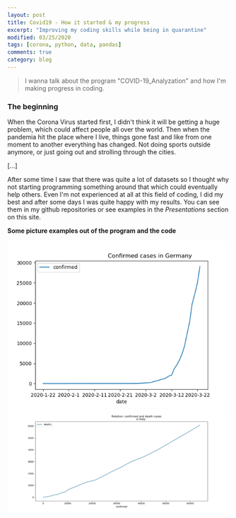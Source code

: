```yaml
---
layout: post
title: Covid19 - How it started & my progress
excerpt: "Improving my coding skills while being in quarantine"
modified: 03/25/2020
tags: [corona, python, data, pandas]
comments: true
category: blog
---
```


> I wanna talk about the program "COVID-19_Analyzation" and how I'm making progress in coding.


### The beginning
When the Corona Virus started first, I didn't think it will be getting a huge problem,
which could affect people all over the world.
Then when the pandemia hit the place where I live, things gone fast and like from one moment
to another everything has changed. Not doing sports outside anymore, or just going out and
strolling through the cities.

[...]

After some time I saw that there was quite a lot of datasets so I thought why not starting
programming something around that which could eventually help others. Even I'm not experienced 
at all at this field of coding, I did my best and after some days I was quite happy with my
results. You can see them in my github repositories or see examples in the <em>Presentations</em>
section on this site.


<strong> Some picture examples out of the program and the code </strong>

![](/images/conf-GER.png)
![](/images/conf-dead.jpg)
